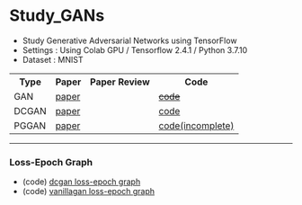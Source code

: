 # Study_GANs
<ul>
  <li>Study Generative Adversarial Networks using TensorFlow</li>
  <li>Settings : Using Colab GPU / Tensorflow 2.4.1 / Python 3.7.10</li>
  <li>Dataset : MNIST</li>
</ul>

<table>
  <tr>
    <th>Type</th>
    <th>Paper</th>
    <th>Paper Review</th>
    <th>Code</th>
  </tr>
  <tr>
    <td>GAN</td>
    <td><a href="https://arxiv.org/abs/1406.2661">paper</a></td>
    <td><a href=""></a></td>
    <td><del><a href="">code</a></del></td>
  </tr>
  <tr>
    <td>DCGAN</td>
    <td><a href="https://arxiv.org/abs/1511.06434">paper</a></td>
    <td><a href=""></a></td>
    <td><a href="https://github.com/Jieun1018/Study_GANs/blob/main/DCGAN.ipynb">code</a></td>
  </tr>
  <tr>
    <td>PGGAN</td>
    <td><a href="https://arxiv.org/abs/1710.10196">paper</a></td>
    <td><a href=""></a></td>
    <td><a href="https://github.com/Jieun1018/Study_GANs/blob/main/PGGAN.ipynb">code(incomplete)</a></td>
  </tr>
</table>
    
<hr>
<h3>Loss-Epoch Graph</h3>
<ul>
  <li>(code) <a href="https://github.com/Jieun1018/Study_GANs/blob/main/Tensorboard_DCGAN_loss_graph.ipynb">dcgan loss-epoch graph</a></li>
  <li>(code) <a href="https://github.com/Jieun1018/Study_GANs/blob/main/VanillaGAN_loss_function_graph.ipynb">vanillagan loss-epoch graph</a></li>
</ul>
